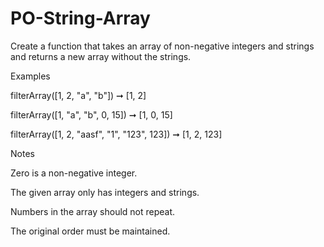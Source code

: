 # PO-String-Array 

Create a function that takes an array of non-negative integers and strings and returns a new array without the strings.

Examples

filterArray([1, 2, "a", "b"]) ➞ [1, 2]

filterArray([1, "a", "b", 0, 15]) ➞ [1, 0, 15]

filterArray([1, 2, "aasf", "1", "123", 123]) ➞ [1, 2, 123]

Notes

Zero is a non-negative integer.

The given array only has integers and strings.

Numbers in the array should not repeat.

The original order must be maintained.
